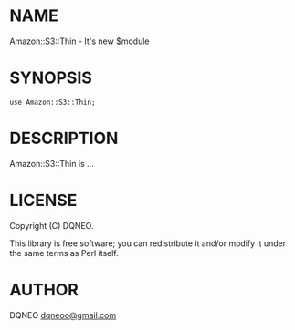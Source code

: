 # NAME

Amazon::S3::Thin - It's new $module

# SYNOPSIS

    use Amazon::S3::Thin;

# DESCRIPTION

Amazon::S3::Thin is ...

# LICENSE

Copyright (C) DQNEO.

This library is free software; you can redistribute it and/or modify
it under the same terms as Perl itself.

# AUTHOR

DQNEO <dqneoo@gmail.com>
